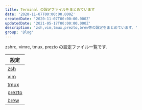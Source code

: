 ```yaml
---
title: Terminal の設定ファイルをまとめています
date: '2020-11-07T00:00:00.000Z'
createdDate: '2020-11-07T00:00:00.000Z'
updatedDate: '2021-05-17T00:00:00.000Z'
description: 'zsh,vim,tmux,prezto,brew等の設定をまとめています。'
group: 'Blog'
---
```


zshrc, vimrc, tmux, prezto の設定ファイル一覧です.

| 設定                   |
| ---------------------- |
| [zsh](/env/zsh/)       |
| [vim](/env/vim/)       |
| [tmux](/env/tmux/)     |
| [prezto](/env/prezto/) |
| [brew](/env/brew/)     |
